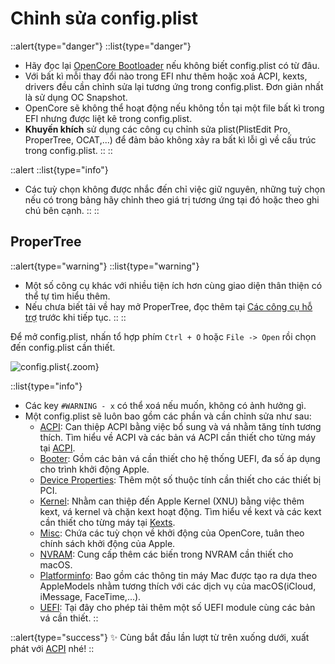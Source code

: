 # Chỉnh sửa config.plist

::alert{type="danger"}
::list{type="danger"}
- Hãy đọc lại [OpenCore Bootloader](/gathering-files/opencore) nếu không biết config.plist có từ đâu.
- Với bất kì mỗi thay đổi nào trong EFI như thêm hoặc xoá ACPI, kexts, drivers đều cần chỉnh sửa lại tương ứng trong config.plist. Đơn giản nhất là sử dụng OC Snapshot.
- OpenCore sẽ không thể hoạt động nếu không tồn tại một file bất kì trong EFI nhưng được liệt kê trong config.plist.
- **Khuyến khích** sử dụng các công cụ chỉnh sửa plist(PlistEdit Pro, ProperTree, OCAT,...) để đảm bảo không xảy ra bất kì lỗi gì về cấu trúc trong config.plist.
::
::

::alert
::list{type="info"}
- Các tuỳ chọn không được nhắc đến chỉ việc giữ nguyên, những tuỳ chọn nếu có trong bảng hãy chỉnh theo giá trị tương ứng tại đó hoặc theo ghi chú bên cạnh.
::
::

## ProperTree

::alert{type="warning"}
::list{type="warning"}
- Một số công cụ khác với nhiều tiện ích hơn cùng giao diện thân thiện có thể tự tìm hiểu thêm.
- Nếu chưa biết tải về hay mở ProperTree, đọc thêm tại [Các công cụ hỗ trợ](/introduction/tools) trước khi tiếp tục.
::
::

Để mở config.plist, nhấn tổ hợp phím `Ctrl + O` hoặc `File -> Open` rồi chọn đến config.plist cần thiết.

![config.plist](https://i.imgur.com/n4kNq2U.png){.zoom}

::list{type="info"}
- Các key `#WARNING - x` có thể xoá nếu muốn, không có ảnh hưởng gì. 
- Một config.plist sẽ luôn bao gồm các phần và cần chỉnh sửa như sau:
  - [ACPI](./acpi): Can thiệp ACPI bằng việc bổ sung và vá nhằm tăng tính tương thích. Tìm hiểu về ACPI và các bản vá ACPI cần thiết cho từng máy tại [ACPI](/gathering-files/acpi).
  - [Booter](./booter): Gồm các bản vá cần thiết cho hệ thống UEFI, đa số áp dụng cho trình khởi động Apple.
  - [Device Properties](./deviceproperties): Thêm một số thuộc tính cần thiết cho các thiết bị PCI.
  - [Kernel](./kernel): Nhằm can thiệp đến Apple Kernel (XNU) bằng việc thêm kext, vá kernel và chặn kext hoạt động. Tìm hiểu về kext và các kext cần thiết cho từng máy tại [Kexts](/gathering-files/kexts).
  - [Misc](./misc): Chứa các tuỳ chọn về khởi động của OpenCore, tuân theo chính sách khởi động của Apple. 
  - [NVRAM](./nvram): Cung cấp thêm các biến trong NVRAM cần thiết cho macOS.
  - [Platforminfo](./platforminfo): Bao gồm các thông tin máy Mac được tạo ra dựa theo AppleModels nhằm tương thích với các dịch vụ của macOS(iCloud, iMessage, FaceTime,...).
  - [UEFI](./uefi): Tại đây cho phép tải thêm một số UEFI module cùng các bản vá cần thiết.
::

::alert{type="success"}
✨ Cùng bắt đầu lần lượt từ trên xuống dưới, xuất phát với [ACPI](./acpi) nhé!
::